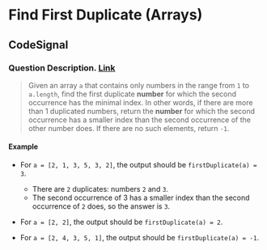 # Find First Duplicate (Arrays)

## CodeSignal

### Question Description. [Link](https://app.codesignal.com/interview-practice/task/pMvymcahZ8dY4g75q/description)

> Given an array `a` that contains only numbers in the range from `1` to `a.length`, find the first duplicate **number** for which the second occurrence has the minimal index.
> In other words, if there are more than 1 duplicated numbers, return the **number** for which the second occurrence has a smaller index than the second occurrence of the other number does. If there are no such elements, return `-1`.

#### Example

- For `a = [2, 1, 3, 5, 3, 2]`, the output should be `firstDuplicate(a) = 3`.

  - There are `2` duplicates: numbers `2` and `3`.
  - The second occurrence of 3 has a smaller index than the second occurrence of `2` does, so the answer is `3`.

- For `a = [2, 2]`, the output should be `firstDuplicate(a) = 2`.

- For `a = [2, 4, 3, 5, 1]`, the output should be `firstDuplicate(a) = -1`.
